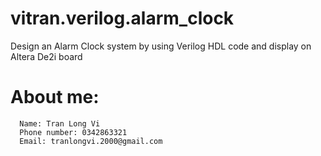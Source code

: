 # vitran.verilog.alarm_clock
Design an Alarm Clock system by using Verilog HDL code and display on Altera De2i board
# About me:
      Name: Tran Long Vi 
      Phone number: 0342863321 
      Email: tranlongvi.2000@gmail.com
